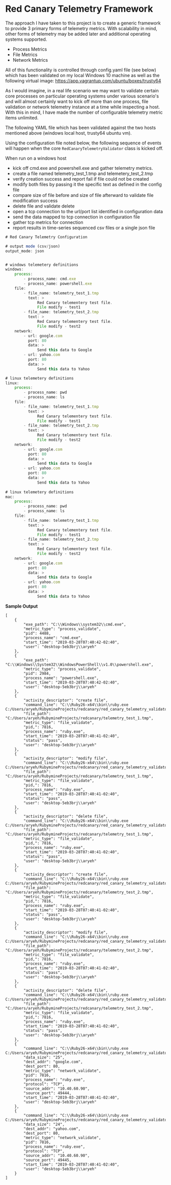 # Red Canary Telemetry Framework

The approach I have taken to this project is to create a generic framework to provide 3 primary forms of telemetry metrics.  With scalability in mind, other forms of telemetry may be added later and additional operating systems supported.

* Process Metrics
* File Metrics
* Network Metrics

All of this functionality is controlled through config.yaml file (see below) which has been validated on my local Windows 10 machine as well as the following virtual image: https://app.vagrantup.com/ubuntu/boxes/trusty64

As I would imagine, in a real life scenario we may want to validate certain core processes on particular operating systems under various scenario's and will almost certainly want to kick off more than one process, file validation or network telemetry instance at a time while inspecting a host.  With this in mind, I have made the number of configurable telemetry metric items unlimited. 

The following YAML file which has been validated against the two hosts mentioned above (windows local host, trusty64 ubuntu vm).

Using the configuration file noted below, the following sequence of events will happen when the core ```RedCanaryTelemetryValidator``` class is kicked off.

When run on a windows host

* kick off cmd.exe and powershell.exe and gather telemetry metrics.
* create a file named telemetry_test_1.tmp and telemetery_test_2.tmp
* verify creation success and report fail if file could not be created
* modify both files by passing it the specific text as defined in the config file
* compare size of file before and size of file afterward to validate file modification success
* delete file and validate delete
* open a tcp connection to the url/port list identified in configuration data
* send the data mapped to tcp connection in configuration file
* gather tcp metrics for connection
* report results in time-series sequenced csv files or a single json file

```javascript
# Red Canary Telemetry Configuration

# output mode (csv/json)
output_mode: json


# windows telemetery definitions
windows:
    process:        
        - process_name: cmd.exe 
        - process_name: powershell.exe
    file: 
        - file_name: telemetry_test_1.tmp
          text: >
              Red Canary telementery test file.
              File modify - test1
        - file_name: telemetry_test_2.tmp
          text: >
              Red Canary telementery test file.
              File modify - test2
    network:
        - url: google.com
          port: 80
          data: >
              Send this data to Google
        - url: yahoo.com
          port: 80
          data: >
              Send this data to Yahoo

# linux telemetery definitions
linux:
    process:        
        - process_name: pwd
        - process_name: ls
    file: 
        - file_name: telemetry_test_1.tmp
          text: >
              Red Canary telementery test file.
              File modify - test1
        - file_name: telemetry_test_2.tmp
          text: >
              Red Canary telementery test file.
              File modify - test2
    network:
        - url: google.com
          port: 80
          data: >
              Send this data to Google
        - url: yahoo.com
          port: 80
          data: >
              Send this data to Yahoo
              
# linux telemetery definitions
mac:
    process:        
        - process_name: pwd
        - process_name: ls
    file: 
        - file_name: telemetry_test_1.tmp
          text: >
              Red Canary telementery test file.
              File modify - test1
        - file_name: telemetry_test_2.tmp
          text: >
              Red Canary telementery test file.
              File modify - test2
    network:
        - url: google.com
          port: 80
          data: >
              Send this data to Google
        - url: yahoo.com
          port: 80
          data: >
              Send this data to Yahoo
```

**Sample Output**
```
[
    {
        "exe_path": "C:\\Windows\\system32\\cmd.exe",
        "metric_type": "process_validate",
        "pid": 4488,
        "process_name": "cmd.exe",
        "start_time": "2019-03-28T07:40:42-02:40",
        "user": "desktop-5eb3brj\\aryeh"
    },
    {
        "exe_path": "C:\\Windows\\System32\\WindowsPowerShell\\v1.0\\powershell.exe",
        "metric_type": "process_validate",
        "pid": 2984,
        "process_name": "powershell.exe",
        "start_time": "2019-03-28T07:40:42-02:40",
        "user": "desktop-5eb3brj\\aryeh"
    },
    {
        "activity_descriptor": "create file",
        "command_line": "C:\\Ruby26-x64\\bin\\ruby.exe C:/Users/aryeh/RubymineProjects/redcanary/red_canary_telemetry_validator.rb",
        "file_path": "C:/Users/aryeh/RubymineProjects/redcanary/telemetry_test_1.tmp",
        "metric_type": "file_validate",
        "pid,": 7816,
        "process_name": "ruby.exe",
        "start_time": "2019-03-28T07:40:41-02:40",
        "status": "pass",
        "user": "desktop-5eb3brj\\aryeh"
    },
    {
        "activity_descriptor": "modify file",
        "command_line": "C:\\Ruby26-x64\\bin\\ruby.exe C:/Users/aryeh/RubymineProjects/redcanary/red_canary_telemetry_validator.rb",
        "file_path": "C:/Users/aryeh/RubymineProjects/redcanary/telemetry_test_1.tmp",
        "metric_type": "file_validate",
        "pid,": 7816,
        "process_name": "ruby.exe",
        "start_time": "2019-03-28T07:40:41-02:40",
        "status": "pass",
        "user": "desktop-5eb3brj\\aryeh"
    },
    {
        "activity_descriptor": "delete file",
        "command_line": "C:\\Ruby26-x64\\bin\\ruby.exe C:/Users/aryeh/RubymineProjects/redcanary/red_canary_telemetry_validator.rb",
        "file_path": "C:/Users/aryeh/RubymineProjects/redcanary/telemetry_test_1.tmp",
        "metric_type": "file_validate",
        "pid,": 7816,
        "process_name": "ruby.exe",
        "start_time": "2019-03-28T07:40:41-02:40",
        "status": "pass",
        "user": "desktop-5eb3brj\\aryeh"
    },
    {
        "activity_descriptor": "create file",
        "command_line": "C:\\Ruby26-x64\\bin\\ruby.exe C:/Users/aryeh/RubymineProjects/redcanary/red_canary_telemetry_validator.rb",
        "file_path": "C:/Users/aryeh/RubymineProjects/redcanary/telemetry_test_2.tmp",
        "metric_type": "file_validate",
        "pid,": 7816,
        "process_name": "ruby.exe",
        "start_time": "2019-03-28T07:40:41-02:40",
        "status": "pass",
        "user": "desktop-5eb3brj\\aryeh"
    },
    {
        "activity_descriptor": "modify file",
        "command_line": "C:\\Ruby26-x64\\bin\\ruby.exe C:/Users/aryeh/RubymineProjects/redcanary/red_canary_telemetry_validator.rb",
        "file_path": "C:/Users/aryeh/RubymineProjects/redcanary/telemetry_test_2.tmp",
        "metric_type": "file_validate",
        "pid,": 7816,
        "process_name": "ruby.exe",
        "start_time": "2019-03-28T07:40:41-02:40",
        "status": "pass",
        "user": "desktop-5eb3brj\\aryeh"
    },
    {
        "activity_descriptor": "delete file",
        "command_line": "C:\\Ruby26-x64\\bin\\ruby.exe C:/Users/aryeh/RubymineProjects/redcanary/red_canary_telemetry_validator.rb",
        "file_path": "C:/Users/aryeh/RubymineProjects/redcanary/telemetry_test_2.tmp",
        "metric_type": "file_validate",
        "pid,": 7816,
        "process_name": "ruby.exe",
        "start_time": "2019-03-28T07:40:41-02:40",
        "status": "pass",
        "user": "desktop-5eb3brj\\aryeh"
    },
    {
        "command_line": "C:\\Ruby26-x64\\bin\\ruby.exe C:/Users/aryeh/RubymineProjects/redcanary/red_canary_telemetry_validator.rb",
        "data_size": "25",
        "dest_addr": "google.com",
        "dest_port": 80,
        "metric_type": "network_validate",
        "pid": 7816,
        "process_name": "ruby.exe",
        "protocol": "TCP",
        "source_addr": "10.40.60.90",
        "source_port": 49444,
        "start_time": "2019-03-28T07:40:41-02:40",
        "user": "desktop-5eb3brj\\aryeh"
    },
    {
        "command_line": "C:\\Ruby26-x64\\bin\\ruby.exe C:/Users/aryeh/RubymineProjects/redcanary/red_canary_telemetry_validator.rb",
        "data_size": "24",
        "dest_addr": "yahoo.com",
        "dest_port": 80,
        "metric_type": "network_validate",
        "pid": 7816,
        "process_name": "ruby.exe",
        "protocol": "TCP",
        "source_addr": "10.40.60.90",
        "source_port": 49445,
        "start_time": "2019-03-28T07:40:41-02:40",
        "user": "desktop-5eb3brj\\aryeh"
    }
]

```


